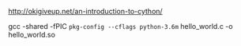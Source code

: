 http://okigiveup.net/an-introduction-to-cython/

gcc -shared -fPIC `pkg-config --cflags python-3.6m` hello_world.c -o hello_world.so  

